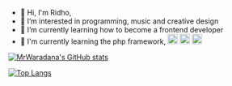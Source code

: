 - 👋 Hi, I'm Ridho,
- 👀 I’m interested in programming, music and creative design
- 🌱 I’m currently learning how to become a frontend developer
- 🏫 I'm currently learning the php framework, <img src="https://laravel.com/img/logomark.min.svg" height=20> <img src="https://laravel.com/img/logotype.min.svg" height=20> <img src="https://laravel.com/img/logomark.min.svg" height=20>

<!---
MrWaradana/MrWaradana is a ✨ special ✨ repository because its `README.md` (this file) appears on your GitHub profile.
You can click the Preview link to take a look at your changes.
--->


[![MrWaradana's GitHub stats](https://github-readme-stats.vercel.app/api?username=MrWaradana&hide=prs,issues,contribs&show_icons=true&theme=chartreuse-dark)
](https://github.com/anuraghazra/github-readme-stats)

[![Top Langs](https://github-readme-stats.vercel.app/api/top-langs/?username=MrWaradana&layout=compact&show_icons=true&theme=chartreuse-dark&hide=ruby,shell)](https://github.com/anuraghazra/github-readme-stats)


